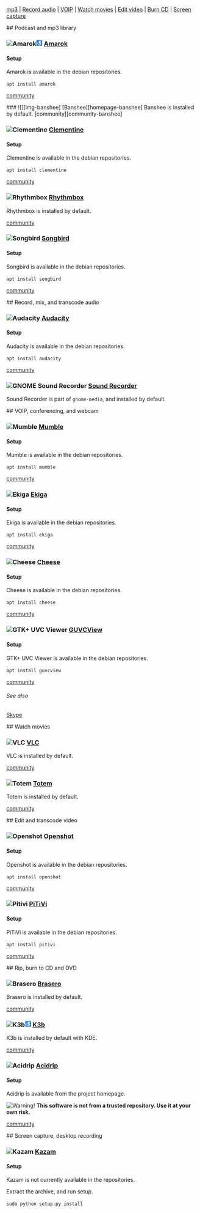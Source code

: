 [mp3][anchor-podcast-mp3] | [Record audio][anchor-record-audio] | [VOIP][anchor-voip] | [Watch movies][anchor-watch-movies] | [Edit video][anchor-edit-video] | [Burn CD][anchor-burn-cd] | [Screen capture][anchor-screen-capture]

[anchor-podcast-mp3]: #wiki-podcast-mp3
[anchor-record-audio]: #wiki-record-audio
[anchor-voip]: #wiki-voip
[anchor-watch-movies]: #wiki-watch-movies
[anchor-edit-video]: #wiki-edit-video
[anchor-burn-cd]: #wiki-burn-cd
[anchor-screen-capture]: #wiki-screen-capture

<a id="podcast-mp3"/>
## Podcast and mp3 library

### ![][img-amarok]![KDE][emblem-kde] [Amarok][homepage-amarok]
#### Setup  

Amarok is available in the debian repositories.  

`apt install amarok`  

[community][community-amarok]



<a id="banshee"/>
### ![][img-banshee] [Banshee][homepage-banshee]  
Banshee is installed by default.  
[community][community-banshee]

### ![][img-clementine] [Clementine][homepage-clementine]  
#### Setup  

Clementine is available in the debian repositories.  

`apt install clementine`  

[community][community-clementine]

### ![][img-rhythmbox] [Rhythmbox][homepage-rhythmbox]  

Rhythmbox is installed by default.  

[community][community-rhythmbox]

### ![][img-songbird] [Songbird][homepage-songbird]  

#### Setup  

Songbird is available in the debian repositories.  

`apt install songbird`  

[community][community-songbird]


<a id="record-audio"/>
## Record, mix, and transcode audio

### ![][img-audacity] [Audacity][homepage-audacity]

#### Setup  
Audacity is available in the debian repositories.  

`apt install audacity`  

[community][community-audacity]

### ![][img-gnome-sound-recorder] [Sound Recorder][homepage-gnome-sound-recorder]
Sound Recorder is part of `gnome-media`, and installed by default.  

<a id="voip" />
## VOIP, conferencing, and webcam 

### ![][img-mumble] [Mumble][homepage-mumble]

#### Setup  
Mumble is available in the debian repositories.  

`apt install mumble`  

[community][community-mumble]

### ![][img-ekiga] [Ekiga][homepage-ekiga]

#### Setup
Ekiga is available in the debian repositories.

`apt install ekiga`

[community][community-ekiga]

### ![][img-cheese] [Cheese][homepage-cheese]
#### Setup
Cheese is available in the debian repositories.

`apt install cheese`

[community][community-cheese]

### ![][img-guvcview] [GUVCView][homepage-guvcview]

#### Setup

GTK+ UVC Viewer is available in the debian repositories.

`apt install guvcview`

[community][community-guvcview]

###### See also
[Skype][anchor-skype]


<a id="watch-movies"/>
## Watch movies

### ![][img-vlc] [VLC][homepage-vlc]

VLC is installed by default.

[community][community-vlc]

### ![][img-totem] [Totem][homepage-totem]

Totem is installed by default.

[community][community-totem]


<a id="edit-video"/>
## Edit and transcode video

### ![][img-openshot] [Openshot][homepage-openshot]
#### Setup

Openshot is available in the debian repositories.

`apt install openshot`

[community][community-openshot]

### ![][img-pitivi] [PiTiVi][homepage-pitivi]

#### Setup

PiTiVi is available in the debian repositories.

`apt install pitivi`

[community][community-pitivi]


<a id="burn-cd"/>
## Rip, burn to CD and DVD

### ![][img-brasero] [Brasero][homepage-brasero]

Brasero is installed by default.

[community][community-brasero]

### ![][img-k3b]![KDE][emblem-kde] [K3b][homepage-k3b]

K3b is installed by default with KDE.

[community][community-k3b]

### ![][img-acidrip] [Acidrip][homepage-acidrip]

#### Setup

Acidrip is available from the project homepage.

![][emblem-warn] **This software is not from a trusted repository.  Use it at your own risk.**

[community][community-acidrip]


<a id="screen-capture"/>
## Screen capture, desktop recording

### ![][img-kazam] [Kazam][homepage-kazam]

#### Setup

Kazam is not currently available in the repositories.

Extract the archive, and run setup.

`sudo python setup.py install`


[anchor-skype]: Messaging#wiki-skype

[community-acidrip]: http://community.linuxmint.com/software/view/acidrip
[community-amarok]: http://community.linuxmint.com/software/view/amarok
[community-audacity]: http://community.linuxmint.com/software/view/audacity
[community-banshee]: http://community.linuxmint.com/software/view/banshee
[community-brasero]: http://community.linuxmint.com/software/view/brasero
[community-cheese]: http://community.linuxmint.com/software/view/cheese
[community-clementine]: http://community.linuxmint.com/software/view/clementine
[community-ekiga]: http://community.linuxmint.com/software/view/ekiga
[community-guvcview]: http://community.linuxmint.com/software/view/guvcview
[community-k3b]: http://community.linuxmint.com/software/view/k3b
[community-mumble]: http://community.linuxmint.com/software/view/mumble
[community-openshot]: http://community.linuxmint.com/software/view/openshot
[community-pitivi]: http://community.linuxmint.com/software/view/pitivi
[community-rhythmbox]: http://community.linuxmint.com/software/view/rhythmbox
[community-songbird]: http://community.linuxmint.com/software/view/songbird
[community-spotify]: http://community.linuxmint.com/software/view/spotify
[community-totem]: http://community.linuxmint.com/software/view/totem
[community-vlc]: http://community.linuxmint.com/software/view/vlc

[emblem-kde]: image/boston.png "KDE"
[emblem-warn]: image/emblem-warn.png "Warning!"

[homepage-acidrip]: http://sourceforge.net/projects/acidrip/ "Acidrip"
[homepage-amarok]: http://amarok.kde.org/ "Amarok"
[homepage-audacity]: http://audacity.sourceforge.net/ "Audacity"
[homepage-banshee]: http://banshee.fm/ "Banshee"
[homepage-brasero]: http://projects.gnome.org/brasero/ "Brasero"
[homepage-cheese]: http://projects.gnome.org/cheese/ "Cheese"
[homepage-clementine]: http://www.clementine-player.org/ "Clementine"
[homepage-ekiga]: http://ekiga.org/ "Ekiga"
[homepage-gnome-sound-recorder]: http://library.gnome.org/users/gnome-sound-recorder/ "GNOME Sound Recorder"
[homepage-guvcview]: http://guvcview.sourceforge.net/ "GTK+ UVC Viewer"
[homepage-k3b]: http://www.k3b.org/ "K3b"
[homepage-kazam]: https://launchpad.net/kazam/+download "Kazam"
[homepage-mumble]: http://mumble.sourceforge.net/ "Mumble"
[homepage-openshot]: http://www.openshotvideo.com/ "Openshot"
[homepage-pitivi]: http://www.pitivi.org/ "PiTiVi"
[homepage-rhythmbox]: http://projects.gnome.org/rhythmbox/ "Rhythmbox"
[homepage-songbird]: http://getsongbird.com/ "Songbird"
[homepage-totem]: http://projects.gnome.org/totem/
[homepage-vlc]: http://www.videolan.org/vlc/ "VLC"

[img-acidrip]: image/acidrip.png "Acidrip"
[img-amarok]: image/amarok.png "Amarok"
[img-audacity]: image/audacity.png "Audacity"
[img-banshee]: image/banshee.png "Banshee"
[img-brasero]: image/brasero.png "Brasero"
[img-cheese]: image/cheese.png "Cheese"
[img-clementine]: image/clementine.png "Clementine"
[img-ekiga]: image/ekiga.png "Ekiga"
[img-gnome-sound-recorder]: image/gnome-sound-recorder.png "GNOME Sound Recorder"
[img-guvcview]: image/guvcview.png "GTK+ UVC Viewer"
[img-k3b]: image/k3b.png "K3b"
[img-kazam]: image/kazam.png "Kazam"
[img-mumble]: image/mumble.png "Mumble"
[img-openshot]: image/openshot.png "Openshot"
[img-pitivi]: image/pitivi.png "Pitivi"
[img-rhythmbox]: image/rhythmbox.png "Rhythmbox"
[img-songbird]: image/songbird.png "Songbird"
[img-totem]: image/totem.png "Totem"
[img-vlc]: image/vlc.png "VLC"